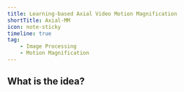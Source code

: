 ```yaml
---
title: Learning-based Axial Video Motion Magnification
shortTitle: Axial-MM
icon: note-sticky
timeline: true
tag:
    - Image Processing
    - Motion Magnification
---
```


## What is the idea?

